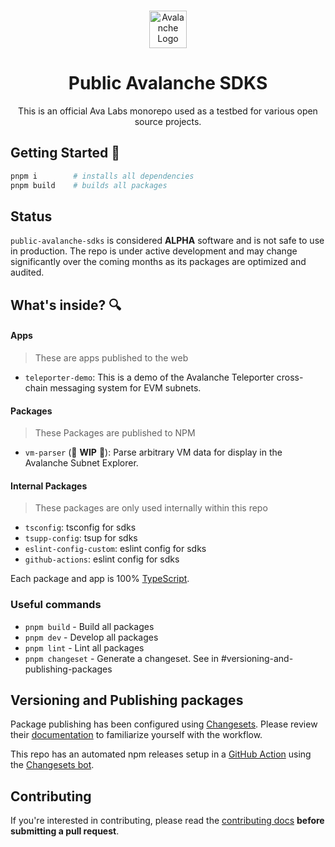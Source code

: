 <br/>

<p align="center">
  <a href="https://subnets.avax.network/">
      <picture>
        <img alt="Avalanche Logo" src="https://images.ctfassets.net/gcj8jwzm6086/Gse8dqDEnJtT87RsbbEf4/1609daeb09e9db4a6617d44623028356/Avalanche_Horizontal_White.svg" width="auto" height="60">
      </picture>
</a>
</p>

<h1 align="center">Public Avalanche SDKS</h1>
<p align="center">
  This is an official Ava Labs monorepo used as a testbed for various open source projects.
</p>

## Getting Started 🚀

```sh
pnpm i        # installs all dependencies
pnpm build    # builds all packages
```

## Status

`public-avalanche-sdks` is considered **ALPHA** software and is not safe to use in
production. The repo is under active development and may change
significantly over the coming months as its packages are optimized and
audited.

## What's inside? 🔍

#### Apps

> These are apps published to the web

- `teleporter-demo`: This is a demo of the Avalanche Teleporter cross-chain messaging system for EVM subnets.

#### Packages

> These Packages are published to NPM

- `vm-parser` (🚧 **WIP** 🚧): Parse arbitrary VM data for display in the Avalanche Subnet Explorer.

#### Internal Packages

> These packages are only used internally within this repo

- `tsconfig`: tsconfig for sdks
- `tsupp-config`: tsup for sdks
- `eslint-config-custom`: eslint config for sdks
- `github-actions`: eslint config for sdks

Each package and app is 100% [TypeScript](https://www.typescriptlang.org/).

### Useful commands

- `pnpm build` - Build all packages
- `pnpm dev` - Develop all packages
- `pnpm lint` - Lint all packages
- `pnpm changeset` - Generate a changeset. See in #versioning-and-publishing-packages

## Versioning and Publishing packages

Package publishing has been configured using [Changesets](https://github.com/changesets/changesets). Please review their [documentation](https://github.com/changesets/changesets#documentation) to familiarize yourself with the workflow.

This repo has an automated npm releases setup in a [GitHub Action](https://github.com/changesets/action) using the [Changesets bot](https://github.com/apps/changeset-bot).

## Contributing

If you're interested in contributing, please read the [contributing docs](/.github/CONTRIBUTING.md) **before submitting a pull request**.
